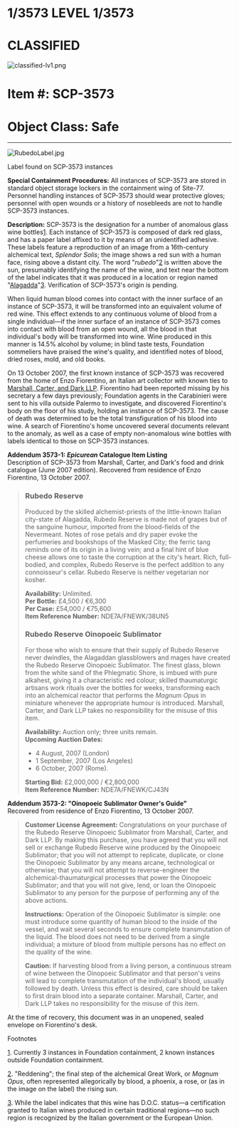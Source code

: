 1/3573 LEVEL 1/3573
===================

CLASSIFIED
==========

![classified-lv1.png](http://www.scp-wiki.net/local--files/component:classified-decoration-base/classified-lv1.png)

Item #: SCP-3573
================

Object Class: Safe
==================

* * *

![RubedoLabel.jpg](http://scp-wiki.wdfiles.com/local--files/scp-3573/RubedoLabel.jpg)

Label found on SCP-3573 instances

**Special Containment Procedures:** All instances of SCP-3573 are stored in standard object storage lockers in the containment wing of Site-77. Personnel handling instances of SCP-3573 should wear protective gloves; personnel with open wounds or a history of nosebleeds are not to handle SCP-3573 instances.

**Description:** SCP-3573 is the designation for a number of anomalous glass wine bottles[1](javascript:;). Each instance of SCP-3573 is composed of dark red glass, and has a paper label affixed to it by means of an unidentified adhesive. These labels feature a reproduction of an image from a 16th-century alchemical text, _Splendor Solis_; the image shows a red sun with a human face, rising above a distant city. The word "_rubedo_"[2](javascript:;) is written above the sun, presumably identifying the name of the wine, and text near the bottom of the label indicates that it was produced in a location or region named "[Alagadda](/scp-2264)"[3](javascript:;). Verification of SCP-3573's origin is pending.

When liquid human blood comes into contact with the inner surface of an instance of SCP-3573, it will be transformed into an equivalent volume of red wine. This effect extends to any continuous volume of blood from a single individual—if the inner surface of an instance of SCP-3573 comes into contact with blood from an open wound, all the blood in that individual's body will be transformed into wine. Wine produced in this manner is 14.5% alcohol by volume; in blind taste tests, Foundation sommeliers have praised the wine's quality, and identified notes of blood, dried roses, mold, and old books.

On 13 October 2007, the first known instance of SCP-3573 was recovered from the home of Enzo Fiorentino, an Italian art collector with known ties to [Marshall, Carter, and Dark LLP](/marshall-carter-and-dark-hub). Fiorentino had been reported missing by his secretary a few days previously; Foundation agents in the Carabinieri were sent to his villa outside Palermo to investigate, and discovered Fiorentino's body on the floor of his study, holding an instance of SCP-3573. The cause of death was determined to be the total transfiguration of his blood into wine. A search of Fiorentino's home uncovered several documents relevant to the anomaly, as well as a case of empty non-anomalous wine bottles with labels identical to those on SCP-3573 instances.

**Addendum 3573-1: _Epicurean_ Catalogue Item Listing**  
Description of SCP-3573 from Marshall, Carter, and Dark's food and drink catalogue (June 2007 edition). Recovered from residence of Enzo Fiorentino, 13 October 2007.

> ### Rubedo Reserve
> 
> Produced by the skilled alchemist-priests of the little-known Italian city-state of Alagadda, Rubedo Reserve is made not of grapes but of the sanguine humour, imported from the blood-fields of the Nevermeant. Notes of rose petals and dry paper evoke the perfumeries and bookshops of the Masked City; the ferric tang reminds one of its origin in a living vein; and a final hint of blue cheese allows one to taste the corruption at the city's heart. Rich, full-bodied, and complex, Rubedo Reserve is the perfect addition to any connoisseur's cellar. Rubedo Reserve is neither vegetarian nor kosher.
> 
> **Availability:** Unlimited.  
> **Per Bottle:** £4,500 / €6,300  
> **Per Case:** £54,000 / €75,600  
> **Item Reference Number:** NDE7A/FNEWK/38UN5
> 
> ### Rubedo Reserve Oinopoeic Sublimator
> 
> For those who wish to ensure that their supply of Rubedo Reserve never dwindles, the Alagaddan glassblowers and mages have created the Rubedo Reserve Oinopoeic Sublimator. The finest glass, blown from the white sand of the Phlegmatic Shore, is imbued with pure alkahest, giving it a characteristic red colour; skilled thaumaturgic artisans work rituals over the bottles for weeks, transforming each into an alchemical reactor that performs the _Magnum Opus_ in miniature whenever the appropriate humour is introduced. Marshall, Carter, and Dark LLP takes no responsibility for the misuse of this item.
> 
> **Availability:** Auction only; three units remain.  
> **Upcoming Auction Dates:**
> 
> *   4 August, 2007 (London)
> *   1 September, 2007 (Los Angeles)
> *   6 October, 2007 (Rome).
> 
> **Starting Bid:** £2,000,000 / €2,800,000  
> **Item Reference Number:** NDE7A/FNEWK/CJ43N

**Addendum 3573-2: "Oinopoeic Sublimator Owner's Guide"**  
Recovered from residence of Enzo Fiorentino, 13 October 2007.

> **Customer License Agreement:** Congratulations on your purchase of the Rubedo Reserve Oinopoeic Sublimator from Marshall, Carter, and Dark LLP. By making this purchase, you have agreed that you will not sell or exchange Rubedo Reserve wine produced by the Oinopoeic Sublimator; that you will not attempt to replicate, duplicate, or clone the Oinopoeic Sublimator by any means arcane, technological or otherwise; that you will not attempt to reverse-engineer the alchemical-thaumaturgical processes that power the Oinopoeic Sublimator; and that you will not give, lend, or loan the Oinopoeic Sublimator to any person for the purpose of performing any of the above actions.
> 
> **Instructions:** Operation of the Oinopoeic Sublimator is simple: one must introduce some quantity of human blood to the inside of the vessel, and wait several seconds to ensure complete transmutation of the liquid. The blood does not need to be derived from a single individual; a mixture of blood from multiple persons has no effect on the quality of the wine.
> 
> **Caution:** If harvesting blood from a living person, a continuous stream of wine between the Oinopoeic Sublimator and that person's veins will lead to complete transmutation of the individual's blood, usually followed by death. Unless this effect is desired, care should be taken to first drain blood into a separate container. Marshall, Carter, and Dark LLP takes no responsibility for the misuse of this item.

At the time of recovery, this document was in an unopened, sealed envelope on Fiorentino's desk.

Footnotes

[1](javascript:;). Currently 3 instances in Foundation containment, 2 known instances outside Foundation containment.

[2](javascript:;). "Reddening"; the final step of the alchemical Great Work, or _Magnum Opus_, often represented allegorically by blood, a phoenix, a rose, or (as in the image on the label) the rising sun.

[3](javascript:;). While the label indicates that this wine has D.O.C. status—a certification granted to Italian wines produced in certain traditional regions—no such region is recognized by the Italian government or the European Union.